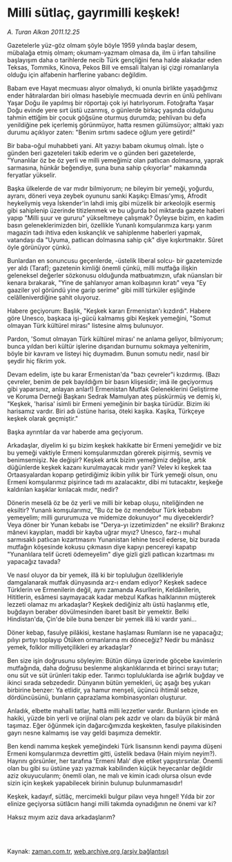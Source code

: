# Milli sütlaç, gayrımilli keşkek!

*A. Turan Alkan 2011.12.25*

<td class="columnist-detail">
<p>Gazetelerle yüz-göz olmam şöyle böyle 1959 yılında başlar desem, mübalağa etmiş olmam; okumam-yazmam olmasa da, ilm ü irfan tahsiline başlayışım daha o tarihlerde necib Türk gençliğini fena halde alakadar eden Teksas, Tommiks, Kinova, Pekos Bill ve emsali İtalyan işi çizgi romanlarıyla olduğu için alfabenin harflerine yabancı değildim.</p>
<p>
<div id="haberMetinDiv">
<p> Babam eve Hayat mecmuası alıyor olmalıydı, ki onunla birlikte yaşadığımız ender hâtıralardan biri olması hasebiyle mecmuada devrin en ünlü pehlivanı Yaşar Doğu ile yapılmış bir röportajı çok iyi hatırlıyorum. Fotoğrafta Yaşar Doğu evinde yere sırt üstü uzanmış, o günlerde birkaç yaşında olduğunu tahmin ettiğim bir çocuk göğsüne oturmuş durumda; pehlivan bu defa yenildiğine pek içerlemiş görünmüyor, hatta resmen gülümsüyor; alttaki yazı durumu açıklıyor zaten: "Benim sırtımı sadece oğlum yere getirdi!"
<p> Bir baba-oğul muhabbeti yani. Alt yazıyı babam okumuş olmalı. İşte o günden beri gazeteleri takib ederim ve o günden beri gazetelerde, "Yunanlılar öz be öz yerli ve milli yemeğimiz olan patlıcan dolmasına, yaprak sarmasına, hünkâr beğendiye, şuna buna sahip çıkıyorlar" makamında feryatlar yükselir.
<p> Başka ülkelerde de var mıdır bilmiyorum; ne bileyim bir yemeği, yoğurdu, ayranı, döneri veya zeybek oyununu sanki Kaşıkçı Elması'ymış, Afrodit heykeliymiş veya İskender'in lahdi imiş gibi müzelik bir arkeolojik esermiş gibi sahiplenip üzerinde titizlenmek ve bu uğurda bol miktarda gazete haberi yapıp "Milli şuur ve gururu" yükseltmeye çalışmak? Öyleyse bizim, en kadim basın geleneklerimizden biri, özellikle Yunanlı komşularımıza karşı yarım magazin tadı ihtiva eden kıskançlık ve sahiplenme haberleri yapmak, vatandaşı da "Uyuma, patlıcan dolmasına sahip çık" diye kışkırtmaktır. Sûret öyle görünüyor çünkü.
<p> Bunlardan en sonuncusu geçenlerde, -üstelik liberal solcu- bir gazetemizde yer aldı (Taraf); gazetenin kimliği önemli çünkü, milli mutfağa ilişkin geleneksel değerler sözkonusu olduğunda matbuatımızın, ufak nüansları bir kenara bırakarak, "Yine de şahlanıyor aman kolbaşının kıratı" veya "Ey gaaziler yol göründü yine garip serime" gibi millî türküler eşliğinde celâlleniverdiğine şahit oluyoruz.
<p> Habere geçiyorum: Başlık, "Keşkek kararı Ermenistan'ı kızdırdı". Habere göre Unesco, başkaca işi-gücü kalmamış gibi Keşkek yemeğini, "Somut olmayan Türk kültürel mirası" listesine almış bulunuyor.
<p> Pardon, 'Somut olmayan Türk kültürel mirası' ne anlama geliyor, bilmiyorum; bunca yıldan beri kültür işlerine dışarıdan burnumu sokmaya yeltenirim, böyle bir kavram ve listeyi hiç duymadım. Bunun somutu nedir, nasıl bir şeydir hiç fikrim yok.
<p> Devam edelim, işte bu karar Ermenistan'da "bazı çevreler"i kızdırmış. (Bazı çevreler, benim de pek bayıldığım bir basın klişesidir; imâ ile geçiyormuş gibi yaparsınız, anlayan anlar!) Ermenistan Mutfak Geleneklerini Geliştirme ve Koruma Derneği Başkanı Sedrak Mamulyan ateş püskürmüş ve demiş ki, "Keşkek, 'harisa' isimli bir Ermeni yemeğinin bir başka türüdür. Bizim iki harisamız vardır. Biri adı üstüne harisa, öteki kaşika. Kaşika, Türkçeye keşkek olarak geçmiştir."
<p> Başka ayrıntılar da var haberde ama geçiyorum.
<p> Arkadaşlar, diyelim ki şu bizim keşkek hakikatte bir Ermeni yemeğidir ve biz bu yemeği vaktiyle Ermeni komşularımızdan görerek pişirmiş, sevmiş ve benimsemişiz. Ne değişir? Keşkek artık bizim yemeğimiz değilse, artık düğünlerde keşkek kazanı kurulmayacak mıdır yani? Velev ki keşkek taa Ortaasyalardan koparıp getirdiğimiz ikibin yıllık bir Türk yemeği olsun, onu Ermeni komşularımız pişirince tadı mı azalacaktır, dibi mi tutacaktır, keşkeğe kaldırılan kaşıklar kırılacak mıdır, nedir?
<p> Dönerin meselâ öz be öz yerli ve milli bir kebap oluşu, niteliğinden ne eksiltir? Yunanlı komşularımız, "Bu öz be öz mendebur Türk kebabını yemeyelim; milli gururumuza ve midemize dokunuyor" mu diyeceklerdir? Veya döner bir Yunan kebabı ise "Derya-yı izzetimizden" ne eksilir? Bırakınız mânevi kayıpları, maddi bir kayba uğrar mıyız? Unesco, farz-ı muhal sarmısaklı patlıcan kızartmasını Yunanistan lehine tescil ederse, biz burada mutfağın köşesinde kokusu çıkmasın diye kapıyı pencereyi kapatıp "Yunanlılara telif ücreti ödemeyelim" diye gizli gizli patlıcan kızartması mı yapacağız tavada?
<p> Ve nasıl oluyor da bir yemek, illâ ki bir topluluğun özellikleriyle damgalanarak mutfak dünyasında arz-ı endam ediyor? Keşkek sadece Türklerin ve Ermenilerin değil, aynı zamanda Asurîlerin, Keldânîlerin, Hititlerin, esâmesi saymayacak kadar mebzul Kafkas halklarının müşterek lezzeti olamaz mı arkadaşlar? Keşkek dediğiniz altı üstü haşlanmış etle, buğdayın beraber dövülmesinden ibaret basit bir yemektir. Belki Hindistan'da, Çin'de bile buna benzer bir yemek illâ ki vardır yani...
<p> Döner kebap, fasulye pilâkisi, kestane haşlaması Rumların ise ne yapacağız; pılıyı pırtıyı toplayıp Ötüken ormanlarına mı döneceğiz? Nedir bu mânâsız yemek, folklor milliyetçilikleri ey arkadaşlar?
<p> Ben size işin doğrusunu söyleyim: Bütün dünya üzerinde göçebe kavimlerin mutfağında, daha doğrusu beslenme alışkanlıklarında et birinci sırayı tutar; onu süt ve süt ürünleri takip eder. Tarımcı topluluklarda ise ağırlık buğday ve ikinci sırada sebzededir. Dünyanın bütün yemekleri, üç aşağı beş yukarı birbirine benzer: Ya etlidir, ya hamur menşeli, üçüncü ihtimâl sebze, dördüncüsünü, bunların çaprazlama kombinasyonları oluşturur.
<p> Anladık, elbette mahalli tatlar, hattâ milli lezzetler vardır. Bunların içinde en hakiki, yüzde bin yerli ve orijinal olanı pek azdır ve olanı da büyük bir mânâ taşımaz. Eğer öğünmek için dağarcığımızda keşkekten, fasulye pilakisinden gayrı nesne kalmamış ise vay geldi başımıza demektir.
<p> Ben kendi namıma keşkek yemeğindeki Türk lisansının kendi payıma düşeni Ermeni komşularımıza devrettim gitti, üstelik bedava (Hain miyim neyim?). Hayrını görsünler, her tarafına 'Ermeni Malı' diye etiket yapıştırsınlar. Önemli olan bu gibi su üstüne yazı yazmak kabilinden küçük heyecanlar değildir aziz okuyucularım; önemli olan, ne malı ve kimin icadı olursa olsun evde sizin için keşkek yapabilecek birinin bulunup bulunmamasıdır!
<p> Keşkek, kadayıf, sütlâç, mercimekli bulgur pilavı veya hıngel! Yılda bir zor elinize geçiyorsa sütlâcın hangi milli takımda oynadığının ne önemi var ki?
<p> Haksız mıyım aziz dava arkadaşlarım?</p></p></p></p></p></p></p></p></p></p></p></p></p></p></p></p></p></div>
</p>


<p><br>
		 </br></p></td>

Kaynak: [zaman.com.tr](http://zaman.com.tr/yazar.do?yazino=1219273), [web.archive.org (arşiv bağlantısı)](http://web.archive.org/web/20120110090915/http://www.zaman.com.tr:80/yazar.do?yazino=1219273)
